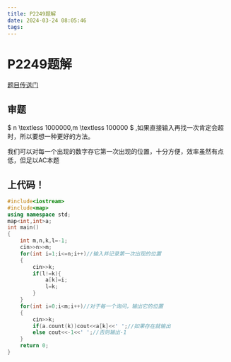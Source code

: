 ```yaml
---
title: P2249题解
date: 2024-03-24 08:05:46
tags:
---
```

# P2249题解

[题目传送门](https://www.luogu.com.cn/problem/P2249)

## 审题
$ n \textless 1000000,m \textless 100000 $ ,如果直接输入再找一次肯定会超时，所以要想一种更好的方法。

我们可以对每一个出现的数字存它第一次出现的位置，十分方便，效率虽然有点低，但足以AC本题
## 上代码！
```cpp
#include<iostream>
#include<map>
using namespace std;
map<int,int>a;
int main()
{
	int m,n,k,l=-1;
	cin>>n>>m;
	for(int i=1;i<=n;i++)//输入并记录第一次出现的位置
	{
		cin>>k;
		if(l!=k){
			a[k]=i;
			l=k;
		}
	}
	for(int i=0;i<m;i++)//对于每一个询问，输出它的位置
	{
		cin>>k;
		if(a.count(k))cout<<a[k]<<' ';//如果存在就输出
		else cout<<-1<<' ';//否则输出-1
	}
	return 0;
}
```